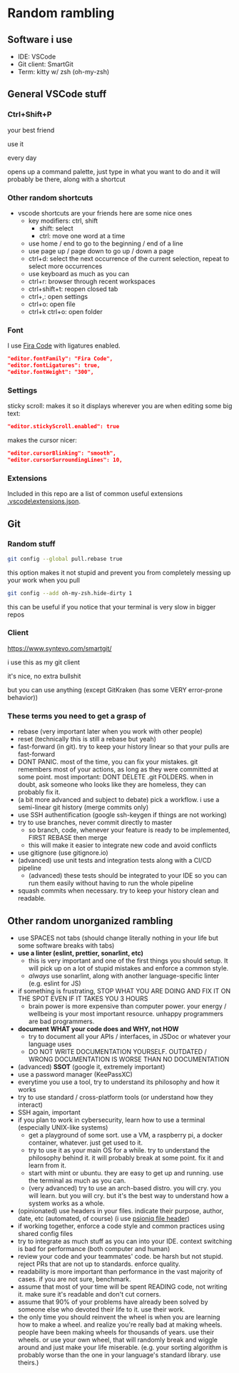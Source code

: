 # Random rambling

## Software i use

* IDE: VSCode
* Git client: SmartGit
* Term: kitty w/ zsh (oh-my-zsh)

## General VSCode stuff

### Ctrl+Shift+P

your best friend

use it

every day

opens up a command palette, just type in what you want to do and it will probably be there, along with a shortcut

### Other random shortcuts

* vscode shortcuts are your friends here are some nice ones
  * key modifiers: ctrl, shift
    * shift: select
    * ctrl: move one word at a time
  * use home / end to go to the beginning / end of a line
  * use page up / page down to go up / down a page
  * ctrl+d: select the next occurrence of the current selection, repeat to select more occurrences
  * use keyboard as much as you can
  * ctrl+r: browser through recent workspaces
  * ctrl+shift+t: reopen closed tab
  * ctrl+,: open settings
  * ctrl+o: open file
  * ctrl+k ctrl+o: open folder

### Font

I use [Fira Code](https://github.com/tonsky/FiraCode) with ligatures enabled.

```json
"editor.fontFamily": "Fira Code",
"editor.fontLigatures": true,
"editor.fontWeight": "300",
```

### Settings

sticky scroll: makes it so it displays wherever you are when editing some big text:

```json
"editor.stickyScroll.enabled": true
```

makes the cursor nicer:

```json
"editor.cursorBlinking": "smooth",
"editor.cursorSurroundingLines": 10,
```

### Extensions

Included in this repo are a list of common useful extensions [.vscode\extensions.json](.vscode\extensions.json).

## Git

### Random stuff

```bash
git config --global pull.rebase true
```

this option makes it not stupid and prevent you from completely messing up your work when you pull

```bash
git config --add oh-my-zsh.hide-dirty 1
```

this can be useful if you notice that your terminal is very slow in bigger repos

### Client

https://www.syntevo.com/smartgit/

i use this as my git client

it's nice, no extra bullshit

but you can use anything (except GitKraken (has some VERY error-prone behavior))

### These terms you need to get a grasp of

* rebase (very important later when you work with other people)
* reset (technically this is still a rebase but yeah)
* fast-forward (in git). try to keep your history linear so that your pulls are fast-forward
* DONT PANIC. most of the time, you can fix your mistakes. git remembers most of your actions, as long as they were committed at some point. most important: DONT DELETE .git FOLDERS. when in doubt, ask someone who looks like they are homeless, they can probably fix it.
* (a bit more advanced and subject to debate) pick a workflow. i use a semi-linear git history (merge commits only)
* use SSH authentification (google ssh-keygen if things are not working)
* try to use branches, never commit directly to master
  * so branch, code, whenever your feature is ready to be implemented, FIRST REBASE then merge
  * this will make it easier to integrate new code and avoid conflicts
* use gitignore (use gitignore.io)
* (advanced) use unit tests and integration tests along with a CI/CD pipeline
  * (advanced) these tests should be integrated to your IDE so you can run them easily without having to run the whole pipeline
* squash commits when necessary. try to keep your history clean and readable.

## Other random unorganized rambling

* use SPACES not tabs (should change literally nothing in your life but some software breaks with tabs)
* **use a linter (eslint, prettier, sonarlint, etc)**
  * this is very important and one of the first things you should setup. It will pick up on a lot of stupid mistakes and enforce a common style.
  * *always* use sonarlint, along with another language-specific linter (e.g. eslint for JS)
* if something is frustrating, STOP WHAT YOU ARE DOING AND FIX IT ON THE SPOT EVEN IF IT TAKES YOU 3 HOURS
  * brain power is more expensive than computer power. your energy / wellbeing is your most important resource. unhappy programmers are bad programmers.
* **document WHAT your code does and WHY, not HOW**
  * try to document all your APIs / interfaces, in JSDoc or whatever your language uses
  * DO NOT WRITE DOCUMENTATION YOURSELF. OUTDATED / WRONG DOCUMENTATION IS WORSE THAN NO DOCUMENTATION
* (advanced) **SSOT** (google it, extremely important)
* use a password manager (KeePassXC)
* everytime you use a tool, try to understand its philosophy and how it works
* try to use standard / cross-platform tools (or understand how they interact)
* SSH again, important
* if you plan to work in cybersecurity, learn how to use a terminal (especially UNIX-like systems)
  * get a playground of some sort. use a VM, a raspberry pi, a docker container, whatever. just get used to it.
  * try to use it as your main OS for a while. try to understand the philosophy behind it. it will probably break at some point. fix it and learn from it.
  * start with mint or ubuntu. they are easy to get up and running. use the terminal as much as you can.
  * (very advanced) try to use an arch-based distro. you will cry. you will learn. but you will cry. but it's the best way to understand how a system works as a whole.
* (opinionated) use headers in your files. indicate their purpose, author, date, etc (automated, of course) (i use [psioniq file header](https://marketplace.visualstudio.com/items?itemName=psioniq.psi-header))
* if working together, enforce a code style and common practices using shared config files
* try to integrate as much stuff as you can into your IDE. context switching is bad for performance (both computer and human)
* review your code and your teammates' code. be harsh but not stupid. reject PRs that are not up to standards. enforce quality.
* readability is more important than performance in the vast majority of cases. if you are not sure, benchmark.
* assume that most of your time will be spent READING code, not writing it. make sure it's readable and don't cut corners.
* assume that 90% of your problems have already been solved by someone else who devoted their life to it. use their work.
* the only time you should reinvent the wheel is when you are learning how to make a wheel. and realize you're really bad at making wheels. people have been making wheels for thousands of years. use their wheels. or use your own wheel, that will randomly break and wiggle around and just make your life miserable. (e.g. your sorting algorithm is probably worse than the one in your language's standard library. use theirs.)
